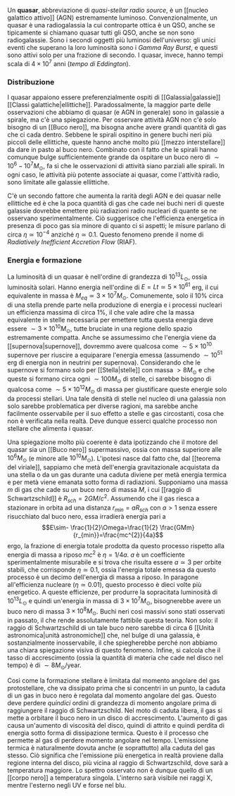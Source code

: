 Un **quasar**, abbreviazione di *quasi-stellar radio source*, è un [[nucleo galattico attivo]] (AGN) estremamente luminoso. Convenzionalmente, un quasar è una radiogalassia la cui controparte ottica è un QSO, anche se tipicamente si chiamano quasar tutti gli QSO, anche se non sono radiogalassie. Sono i secondi oggetti più luminosi dell'universo: gli unici eventi che superano la loro luminosità sono i *Gamma Ray Burst*, e questi sono attivi solo per una frazione di secondo. I quasar, invece, hanno tempi scala di $4\times10^{7}$ anni (*tempo di Eddington*).
### Distribuzione
I quasar appaiono essere preferenzialmente ospiti di [[Galassia|galassie]] [[Classi galattiche|ellittiche]]. Paradossalmente, la maggior parte delle osservazioni che abbiamo di quasar (e AGN in generale) sono in galassie a spirale, ma c'è una spiegazione. Per osservare attività AGN non c'è solo bisogno di un [[Buco nero]], ma bisogna anche avere grandi quantità di gas che ci cada dentro. Sebbene le spirali ospitino in genere buchi neri più piccoli delle ellittiche, queste hanno anche molto più [[mezzo interstellare]] da dare in pasto al buco nero. Combinato con il fatto che le spirali hanno comunque bulge sufficientemente grande da ospitare un buco nero di $\sim10^{6}-10^{7}M_{\odot}$, fa sì che le osservazioni di attività siano parziali alle spirali. In ogni caso, le attività più potente associate ai quasar, come l'attività radio, sono limitate alle galassie ellittiche.

C'è un secondo fattore che aumenta la rarità degli AGN e dei quasar nelle ellittiche ed è che la poca quantità di gas che cade nei buchi neri di queste galassie dovrebbe emettere più radiazioni radio nucleari di quante se ne osservano sperimentalmente. Ciò suggerisce che l'efficienza energetica in presenza di poco gas sia minore di quanto ci si aspetti; le misure parlano di circa $\eta\simeq10^{-4}$ anziché $\eta\simeq0.1$. Questo fenomeno prende il nome di *Radiatively Inefficient Accretion Flow* (RIAF).
### Energia e formazione
La luminosità di un quasar è nell'ordine di grandezza di $10^{13}L_{\odot}$, ossia luminosità solari. Hanno energia nell'ordine di $E=Lt\simeq5\times10^{61}$ erg, il cui equivalente in massa è $M_{eq}\simeq3\times10^{7}M_{\odot}$. Comunemente, solo il 10% circa di una stella prende parte nella produzione di energia e i processi nucleari un efficienza massima di circa 1%, il che vale adire che la massa equivalente in stelle necessaria per emettere tutta questa energia deve essere $\sim3\times10^{10}M_{\odot}$, tutte bruciate in una regione dello spazio estremamente compatta. Anche se assumessimo che l'energia viene da [[supernova|supernove]], dovremmo avere qualcosa come $\sim5\times10^{10}$ supernove per riuscire a equiparare l'energia emessa (assumendo $\sim10^{51}$ erg di energia non in neutrini per supernova). Considerando che le supernove si formano solo per [[Stella|stelle]] con massa $>8M_{\odot}$ e che queste si formano circa ogni $\sim100M_{\odot}$ di stelle, ci sarebbe bisogno di qualcosa come $\sim5\times10^{12}M_{\odot}$ di massa per giustificare queste energie solo da processi stellari. Una tale densità di stelle nel nucleo di una galassia non solo sarebbe problematica per diverse ragioni, ma sarebbe anche facilmente osservabile per il suo effetto a stelle e gas circostanti, cosa che non è verificata nella realtà. Deve dunque esserci qualche processo non stellare che alimenta i quasar.

Una spiegazione molto più coerente è data ipotizzando che il motore del quasar sia un [[Buco nero]] supermassivo, ossia con massa superiore alle $10^{6}M_{\odot}$ (e minore alle $10^{10}M_{\odot}$). L'ipotesi nasce dal fatto che, dal [[teorema del viriale]], sappiamo che metà dell'energia gravitazionale acquistata da una stella o da un gas durante una caduta diviene per metà energia termica e per metà viene emanata sotto forma di radiazioni. Supponiamo una massa $m$ di gas che cade su un buco nero di massa $M$, i cui [[raggio di Schwartzschild]] è $R_{sch}=2GM/c^{2}$. Assumendo che il gas riesca a stazionare in orbita ad una distanza $r_{min}=aR_{sch}$ con $a>1$ senza essere risucchiato dal buco nero, essa irradierà energia pari a
$$E\sim- \frac{1}{2}\Omega=\frac{1}{2} \frac{GMm}{r_{min}}=\frac{mc^{2}}{4a}$$
ergo, la frazione di energia totale prodotta da questo processo rispetto alla energia di massa a riposo $mc^{2}$ è $\eta=1/4a$. $a$ è un coefficiente sperimentalmente misurabile e si trova che risulta essere $a\simeq3$ per orbite stabili, che corrisponde $\eta\simeq0.1$, ossia l'energia totale emessa da questo processo è un decimo dell'energia di massa a riposo. In paragone all'efficienza nucleare ($\eta\simeq0.01$), questo processo è dieci volte più energetico. A queste efficienze, per produrre la sopracitata luminosità di $10^{13}L_{\odot}$ e quindi un'energia in massa di $3\times10^{7}M_{\odot}$, bisognerebbe avere un buco nero di massa $3\times10^{8}M_{\odot}$. Buchi neri così massivi sono stati osservati in passato, il che rende assolutamente fattibile questa teoria. Non solo: il raggio di Schwartzschild di un tale buco nero sarebbe di circa 6 [[Unità astronomica|unità astronomiche]] che, nel bulge di una galassia, è sostanzialmente inosservabile, il che spiegherebbe perché non abbiamo una chiara spiegazione visiva di questo fenomeno. Infine, si calcola che il tasso di accrescimento (ossia la quantità di materia che cade nel disco nel tempo) è di $\sim8M_{\odot}$/year.

Così come la formazione stellare è limitata dal momento angolare del gas protostellare, che va dissipato prima che si concentri in un punto, la caduta di un gas in buco nero è regolata dal momento angolare del gas. Questo deve perdere *quindici* ordini di grandezza di momento angolare prima di raggiungere il raggio di Schwartzschild. Nel moto di caduta libera, il gas si mette a orbitare il buco nero in un disco di accrescimento. L'aumento di gas causa un'aumento di viscosità del disco, quindi di attrito e quindi perdita di energia sotto forma di dissipazione termica. Questo è il processo che permette al gas di perdere momento angolare nel tempo. L'emissione termica è naturalmente dovuta anche (e soprattutto) alla caduta del gas stesso. Ciò significa che l'emissione più energetica in realtà proviene dalla regione interna del disco, più vicina al raggio di Schwartzschild, dove sarà a temperatura maggiore. Lo spettro osservato non è dunque quello di un [[corpo nero]] a temperatura singola. L'interno sarà visibile nei raggi X, mentre l'esterno negli UV e forse nel blu.